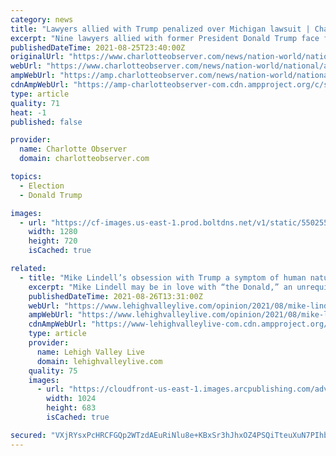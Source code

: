 ```yaml
---
category: news
title: "Lawyers allied with Trump penalized over Michigan lawsuit | Charlotte Observer"
excerpt: "Nine lawyers allied with former President Donald Trump face financial penalties and other sanctions in Michigan."
publishedDateTime: 2021-08-25T23:40:00Z
originalUrl: "https://www.charlotteobserver.com/news/nation-world/national/article253747698.html"
webUrl: "https://www.charlotteobserver.com/news/nation-world/national/article253747698.html"
ampWebUrl: "https://amp.charlotteobserver.com/news/nation-world/national/article253747698.html"
cdnAmpWebUrl: "https://amp-charlotteobserver-com.cdn.ampproject.org/c/s/amp.charlotteobserver.com/news/nation-world/national/article253747698.html"
type: article
quality: 71
heat: -1
published: false

provider:
  name: Charlotte Observer
  domain: charlotteobserver.com

topics:
  - Election
  - Donald Trump

images:
  - url: "https://cf-images.us-east-1.prod.boltdns.net/v1/static/5502557042001/c4cef625-20b7-4900-8d0e-b7aea9ac60c8/04971208-0b7e-48a6-9be9-aacd9ccfcccd/1280x720/match/image.jpg"
    width: 1280
    height: 720
    isCached: true

related:
  - title: "Mike Lindell’s obsession with Trump a symptom of human nature | Letter"
    excerpt: "Mike Lindell may be in love with “the Donald,” an unrequited love that will never become realized, writer says."
    publishedDateTime: 2021-08-26T13:31:00Z
    webUrl: "https://www.lehighvalleylive.com/opinion/2021/08/mike-lindells-obsession-with-trump-a-symptom-of-human-nature-letter.html"
    ampWebUrl: "https://www.lehighvalleylive.com/opinion/2021/08/mike-lindells-obsession-with-trump-a-symptom-of-human-nature-letter.html?outputType=amp"
    cdnAmpWebUrl: "https://www-lehighvalleylive-com.cdn.ampproject.org/c/s/www.lehighvalleylive.com/opinion/2021/08/mike-lindells-obsession-with-trump-a-symptom-of-human-nature-letter.html?outputType=amp"
    type: article
    provider:
      name: Lehigh Valley Live
      domain: lehighvalleylive.com
    quality: 75
    images:
      - url: "https://cloudfront-us-east-1.images.arcpublishing.com/advancelocal/3PTKE2NFOFAC7HM5YIQA26RQB4.jpg"
        width: 1024
        height: 683
        isCached: true

secured: "VXjRYsxPcHRCFGQp2WTzdAEuRiNlu8e+KBxSr3hJhxOZ4PSQiTteuXuN7PIhbjrRZm0LWKqPdnAAbFL9C0jo/CZ1CTKzd3IeOgjg6xJut/OufYjM9PBm6h6+VMkNxgoO+P1gnimUKhZjv4hPZ8Hcnh45HbIAVWurUNogp+Qhg4nyIYVwyJETO497QRzoHsNzdiHiA6T5OUfPtGkuVp6n/mcqI7kEnszaY1i7JHVX6BdGw4U8r4TsSipYpTxedrZ1UkMk3K6OjHnNTDpRMNIz3IYfJFWYZPDoLiaXWjk+sP9rHsDTM8byIyn9SMP15NOSSOTQ/TcSdiHeSn3qk+MHr5HvJ5yMui96aDSGNbpHN+M=;o/S5PLVl7zogPBhR70itiw=="
---
```


